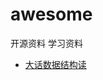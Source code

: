 # awesome
开源资料
学习资料

* [大话数据结构读](https://github.com/LiFaNSuperMan/awesome/blob/master/%E5%A4%A7%E8%AF%9D%E6%95%B0%E6%8D%AE%E7%BB%93%E6%9E%84%E8%AF%BB.md)
